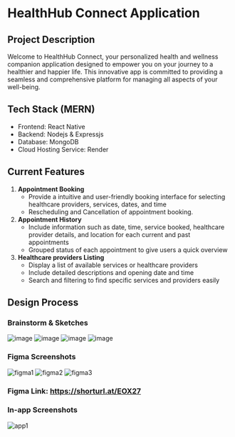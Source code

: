 # HealthHub Connect Application

## Project Description
Welcome to HealthHub Connect, your personalized health and wellness companion application designed to empower you on your journey to a healthier and happier life. This innovative app is committed to providing a seamless and comprehensive platform for managing all aspects of your well-being.

## Tech Stack (MERN)
- Frontend: React Native
- Backend: Nodejs & Expressjs
- Database: MongoDB
- Cloud Hosting Service: Render

## Current Features
1. **Appointment Booking**
   - Provide a intuitive and user-friendly booking interface for selecting healthcare providers, services, dates, and time
   - Rescheduling and Cancellation of appointment booking.
2. **Appointment History**
   - Include information such as date, time, service booked, healthcare provider details, and location for each current and past appointments
   - Grouped status of each appointment to give users a quick overview 
4. **Healthcare providers Listing**
   - Display a list of available services or healthcare providers
   - Include detailed descriptions and opening date and time
   - Search and filtering to find specific services and providers easily

## Design Process 
### Brainstorm & Sketches
![image](https://github.com/Kennn7777777/health_app/assets/74097893/807abae8-280c-460b-aa1c-858a940c6347)
![image](https://github.com/Kennn7777777/health_app/assets/74097893/89555cab-3e4f-448a-befa-ed664606f9c7)
![image](https://github.com/Kennn7777777/health_app/assets/74097893/97b2b157-f965-4968-aa9d-ce87f49a032c)
![image](https://github.com/Kennn7777777/health_app/assets/74097893/3ad6ee3f-23b1-4c83-b5b8-a2fe28b3cfce)


### Figma Screenshots
![figma1](https://github.com/Kennn7777777/health_app/assets/74097893/e4d90eb1-8129-49e7-8eb5-65a6da9e3ff1)
![figma2](https://github.com/Kennn7777777/health_app/assets/74097893/834a6651-a8aa-4bf1-811e-7d5a2d71b439)
![figma3](https://github.com/Kennn7777777/health_app/assets/74097893/2c453542-36a1-4902-b533-5d8b7d053c8f)

### Figma Link: https://shorturl.at/EOX27

### In-app Screenshots
![app1](https://github.com/Kennn7777777/health_app/assets/74097893/fed0cdc2-d505-464e-b8b0-b78c63279e3c)

